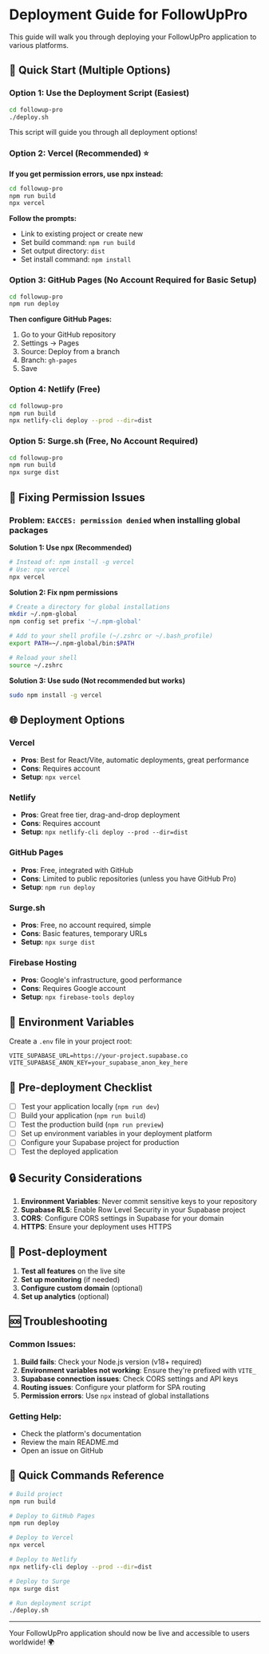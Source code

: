 # Deployment Guide for FollowUpPro

This guide will walk you through deploying your FollowUpPro application to various platforms.

## 🚀 Quick Start (Multiple Options)

### Option 1: Use the Deployment Script (Easiest)
```bash
cd followup-pro
./deploy.sh
```

This script will guide you through all deployment options!

### Option 2: Vercel (Recommended) ⭐

**If you get permission errors, use npx instead:**

```bash
cd followup-pro
npm run build
npx vercel
```

**Follow the prompts:**
- Link to existing project or create new
- Set build command: `npm run build`
- Set output directory: `dist`
- Set install command: `npm install`

### Option 3: GitHub Pages (No Account Required for Basic Setup)

```bash
cd followup-pro
npm run deploy
```

**Then configure GitHub Pages:**
1. Go to your GitHub repository
2. Settings → Pages
3. Source: Deploy from a branch
4. Branch: `gh-pages`
5. Save

### Option 4: Netlify (Free)

```bash
cd followup-pro
npm run build
npx netlify-cli deploy --prod --dir=dist
```

### Option 5: Surge.sh (Free, No Account Required)

```bash
cd followup-pro
npm run build
npx surge dist
```

## 🔧 Fixing Permission Issues

### Problem: `EACCES: permission denied` when installing global packages

**Solution 1: Use npx (Recommended)**
```bash
# Instead of: npm install -g vercel
# Use: npx vercel
npx vercel
```

**Solution 2: Fix npm permissions**
```bash
# Create a directory for global installations
mkdir ~/.npm-global
npm config set prefix '~/.npm-global'

# Add to your shell profile (~/.zshrc or ~/.bash_profile)
export PATH=~/.npm-global/bin:$PATH

# Reload your shell
source ~/.zshrc
```

**Solution 3: Use sudo (Not recommended but works)**
```bash
sudo npm install -g vercel
```

## 🌐 Deployment Options

### Vercel
- **Pros**: Best for React/Vite, automatic deployments, great performance
- **Cons**: Requires account
- **Setup**: `npx vercel`

### Netlify
- **Pros**: Great free tier, drag-and-drop deployment
- **Cons**: Requires account
- **Setup**: `npx netlify-cli deploy --prod --dir=dist`

### GitHub Pages
- **Pros**: Free, integrated with GitHub
- **Cons**: Limited to public repositories (unless you have GitHub Pro)
- **Setup**: `npm run deploy`

### Surge.sh
- **Pros**: Free, no account required, simple
- **Cons**: Basic features, temporary URLs
- **Setup**: `npx surge dist`

### Firebase Hosting
- **Pros**: Google's infrastructure, good performance
- **Cons**: Requires Google account
- **Setup**: `npx firebase-tools deploy`

## 🔧 Environment Variables

Create a `.env` file in your project root:

```env
VITE_SUPABASE_URL=https://your-project.supabase.co
VITE_SUPABASE_ANON_KEY=your_supabase_anon_key_here
```

## 📝 Pre-deployment Checklist

- [ ] Test your application locally (`npm run dev`)
- [ ] Build your application (`npm run build`)
- [ ] Test the production build (`npm run preview`)
- [ ] Set up environment variables in your deployment platform
- [ ] Configure your Supabase project for production
- [ ] Test the deployed application

## 🔒 Security Considerations

1. **Environment Variables**: Never commit sensitive keys to your repository
2. **Supabase RLS**: Enable Row Level Security in your Supabase project
3. **CORS**: Configure CORS settings in Supabase for your domain
4. **HTTPS**: Ensure your deployment uses HTTPS

## 🎯 Post-deployment

1. **Test all features** on the live site
2. **Set up monitoring** (if needed)
3. **Configure custom domain** (optional)
4. **Set up analytics** (optional)

## 🆘 Troubleshooting

### Common Issues:

1. **Build fails**: Check your Node.js version (v18+ required)
2. **Environment variables not working**: Ensure they're prefixed with `VITE_`
3. **Supabase connection issues**: Check CORS settings and API keys
4. **Routing issues**: Configure your platform for SPA routing
5. **Permission errors**: Use `npx` instead of global installations

### Getting Help:
- Check the platform's documentation
- Review the main README.md
- Open an issue on GitHub

## 🚀 Quick Commands Reference

```bash
# Build project
npm run build

# Deploy to GitHub Pages
npm run deploy

# Deploy to Vercel
npx vercel

# Deploy to Netlify
npx netlify-cli deploy --prod --dir=dist

# Deploy to Surge
npx surge dist

# Run deployment script
./deploy.sh
```

---

Your FollowUpPro application should now be live and accessible to users worldwide! 🌍 